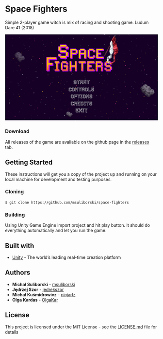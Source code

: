 # Space Fighters
Simple 2-player game witch is mix of racing and shooting game. Ludum Dare 41 (2018)
</br>
<p align="center">
  <img width="840" src="Screens/1.png"/>
</p>

### Download
All releases of the game are avaliable on the github page in the [releases](https://github.com/msuliborski/space-fighters/releases) tab. 

## Getting Started
These instructions will get you a copy of the project up and running on your local machine for development and testing purposes. 

### Cloning
```
$ git clone https://github.com/msuliborski/space-fighters
```

### Building
Using Unity Game Engine import project and hit play button. It should do everything automatically and let you run the game.

## Built with
* [Unity](https://unity.com/) - The world’s leading real-time creation platform

## Authors
* **Michał Suliborski** - [msuliborski](https://github.com/msuliborski)
* **Jędrzej Szor** - [jedrekszor](https://github.com/jedrekszor)
* **Michał Kuśmidrowicz** - [ninjarlz](https://github.com/ninjarlz)
* **Olga Kardas** - [OlgaKar](https://github.com/OlgaKar)

## License
This project is licensed under the MIT License - see the [LICENSE.md](LICENSE.md) file for details
